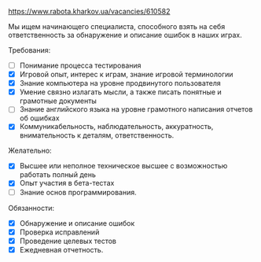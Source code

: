 https://www.rabota.kharkov.ua/vacancies/610582

Мы ищем начинающего специалиста, способного взять на себя ответственность за обнаружение и описание ошибок в наших играх.

Требования:

- [ ] Понимание процесса тестирования
- [x] Игровой опыт, интерес к играм, знание игровой терминологии
- [x] Знание компьютера на уровне продвинутого пользователя
- [x] Умение связно излагать мысли, а также писать понятные и грамотные документы
- [ ] Знание английского языка на уровне грамотного написания отчетов об ошибках
- [x] Коммуникабельность, наблюдательность, аккуратность, внимательность к деталям, ответственность.

Желательно:

- [x] Высшее или неполное техническое высшее с возможностью работать полный день
- [x] Опыт участия в бета-тестах
- [ ] Знание основ программирования.

Обязанности:

- [x] Обнаружение и описание ошибок
- [x] Проверка исправлений
- [x] Проведение целевых тестов
- [x] Ежедневная отчетность.
